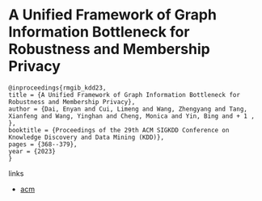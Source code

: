 # A Unified Framework of Graph Information Bottleneck for Robustness and Membership Privacy

```
@inproceedings{rmgib_kdd23,
title = {A Unified Framework of Graph Information Bottleneck for Robustness and Membership Privacy},
author = {Dai, Enyan and Cui, Limeng and Wang, Zhengyang and Tang, Xianfeng and Wang, Yinghan and Cheng, Monica and Yin, Bing and + 1 , },
booktitle = {Proceedings of the 29th ACM SIGKDD Conference on Knowledge Discovery and Data Mining (KDD)},
pages = {368--379},
year = {2023}
}
```

links
- [acm](https://dl.acm.org/doi/10.1145/3580305.3599248)
